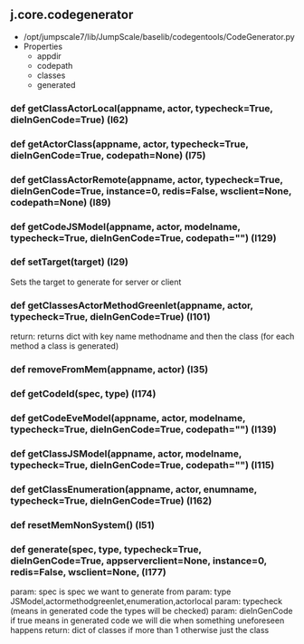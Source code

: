 ## j.core.codegenerator

- /opt/jumpscale7/lib/JumpScale/baselib/codegentools/CodeGenerator.py
- Properties
    - appdir
    - codepath
    - classes
    - generated

### def getClassActorLocal(appname, actor, typecheck=True, dieInGenCode=True) (l62)

### def getActorClass(appname, actor, typecheck=True, dieInGenCode=True, codepath=None) (l75)

### def getClassActorRemote(appname, actor, typecheck=True, dieInGenCode=True, instance=0, redis=False, wsclient=None, codepath=None) (l89)

### def getCodeJSModel(appname, actor, modelname, typecheck=True, dieInGenCode=True, codepath="") (l129)

### def setTarget(target) (l29)

Sets the target to generate for server or client

### def getClassesActorMethodGreenlet(appname, actor, typecheck=True, dieInGenCode=True) (l101)

return: returns dict with key name methodname and then the class (for each method a class is generated)

### def removeFromMem(appname, actor) (l35)

### def getCodeId(spec, type) (l174)

### def getCodeEveModel(appname, actor, modelname, typecheck=True, dieInGenCode=True, codepath="") (l139)

### def getClassJSModel(appname, actor, modelname, typecheck=True, dieInGenCode=True, codepath="") (l115)

### def getClassEnumeration(appname, actor, enumname, typecheck=True, dieInGenCode=True) (l162)

### def resetMemNonSystem() (l51)

### def generate(spec, type, typecheck=True, dieInGenCode=True, appserverclient=None, instance=0, redis=False, wsclient=None, (l177)

param: spec is spec we want to generate from
param: type JSModel,actormethodgreenlet,enumeration,actorlocal
param: typecheck (means in generated code the types will be checked)
param: dieInGenCode  if true means in generated code we will die when something uneforeseen happens
return: dict of classes if more than 1 otherwise just the class

